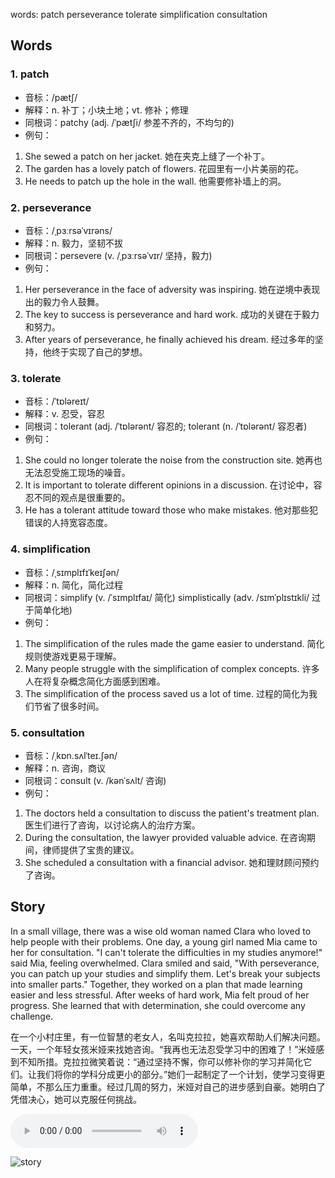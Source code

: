 words: patch perseverance tolerate simplification consultation

## Words
### 1. patch
- 音标：/pætʃ/ <span style="cursor: pointer;" onclick="document.getElementById('audio-player-1').play()"><i class="fas fa-volume-up"></i></span>
  <audio id="audio-player-1" src="https://files.dwong.top/words/patch.mp3" style="display:none;"></audio>
- 解释：n. 补丁；小块土地；vt. 修补；修理
- 同根词：patchy (adj. /ˈpætʃi/ 参差不齐的，不均匀的)
- 例句：
1. She sewed a patch on her jacket. 她在夹克上缝了一个补丁。
2. The garden has a lovely patch of flowers. 花园里有一小片美丽的花。
3. He needs to patch up the hole in the wall. 他需要修补墙上的洞。

### 2. perseverance
- 音标：/ˌpɜːrsəˈvɪrəns/ <span style="cursor: pointer;" onclick="document.getElementById('audio-player-2').play()"><i class="fas fa-volume-up"></i></span>
  <audio id="audio-player-2" src="https://files.dwong.top/words/perseverance.mp3" style="display:none;"></audio>
- 解释：n. 毅力，坚韧不拔
- 同根词：persevere (v. /ˌpɜːrsəˈvɪr/ 坚持，毅力)
- 例句：
1. Her perseverance in the face of adversity was inspiring.  她在逆境中表现出的毅力令人鼓舞。
2. The key to success is perseverance and hard work.  成功的关键在于毅力和努力。
3. After years of perseverance, he finally achieved his dream. 经过多年的坚持，他终于实现了自己的梦想。

### 3. tolerate
- 音标：/ˈtɒləreɪt/ <span style="cursor: pointer;" onclick="document.getElementById('audio-player-3').play()"><i class="fas fa-volume-up"></i></span>
  <audio id="audio-player-3" src="https://files.dwong.top/words/tolerate.mp3" style="display:none;"></audio>
- 解释：v. 忍受，容忍
- 同根词：tolerant (adj. /ˈtɒlərənt/ 容忍的; tolerant (n. /ˈtɒlərənt/ 容忍者)
- 例句：
1. She could no longer tolerate the noise from the construction site. 她再也无法忍受施工现场的噪音。
2. It is important to tolerate different opinions in a discussion. 在讨论中，容忍不同的观点是很重要的。
3. He has a tolerant attitude toward those who make mistakes. 他对那些犯错误的人持宽容态度。

### 4. simplification
- 音标：/ˌsɪmplɪfɪˈkeɪʃən/ <span style="cursor: pointer;" onclick="document.getElementById('audio-player-4').play()"><i class="fas fa-volume-up"></i></span>
  <audio id="audio-player-4" src="https://files.dwong.top/words/simplification.mp3" style="display:none;"></audio>
- 解释：n. 简化，简化过程
- 同根词：simplify (v. /ˈsɪmplɪfaɪ/ 简化)  simplistically (adv. /sɪmˈplɪstɪkli/ 过于简单化地)
- 例句：
1. The simplification of the rules made the game easier to understand.
简化规则使游戏更易于理解。
2. Many people struggle with the simplification of complex concepts.
许多人在将复杂概念简化方面感到困难。
3. The simplification of the process saved us a lot of time.
过程的简化为我们节省了很多时间。

### 5. consultation
- 音标：/ˌkɒn.sʌlˈteɪ.ʃən/ <span style="cursor: pointer;" onclick="document.getElementById('audio-player-5').play()"><i class="fas fa-volume-up"></i></span>
  <audio id="audio-player-5" src="https://files.dwong.top/words/consultation.mp3" style="display:none;"></audio>
- 解释：n. 咨询，商议
- 同根词：consult (v. /kənˈsʌlt/ 咨询)
- 例句：
1. The doctors held a consultation to discuss the patient's treatment plan. 医生们进行了咨询，以讨论病人的治疗方案。
2. During the consultation, the lawyer provided valuable advice. 在咨询期间，律师提供了宝贵的建议。
3. She scheduled a consultation with a financial advisor. 她和理财顾问预约了咨询。

## Story
In a small village, there was a wise old woman named Clara who loved to help people with their problems. One day, a young girl named Mia came to her for consultation. "I can't tolerate the difficulties in my studies anymore!" said Mia, feeling overwhelmed. Clara smiled and said, "With perseverance, you can patch up your studies and simplify them. Let's break your subjects into smaller parts." Together, they worked on a plan that made learning easier and less stressful. After weeks of hard work, Mia felt proud of her progress. She learned that with determination, she could overcome any challenge.

在一个小村庄里，有一位智慧的老女人，名叫克拉拉，她喜欢帮助人们解决问题。一天，一个年轻女孩米娅来找她咨询。“我再也无法忍受学习中的困难了！”米娅感到不知所措。克拉拉微笑着说：“通过坚持不懈，你可以修补你的学习并简化它们。让我们将你的学科分成更小的部分。”她们一起制定了一个计划，使学习变得更简单，不那么压力重重。经过几周的努力，米娅对自己的进步感到自豪。她明白了凭借决心，她可以克服任何挑战。


<audio controls>
  <source src="https://files.dwong.top/story/d155488aa3d5724bf878214e60568df5.mp3" type="audio/mpeg">
  你的浏览器不支持音频元素。
</audio>
    

![story](https://files.dwong.top/image/d155488aa3d5724bf878214e60568df5.png)

